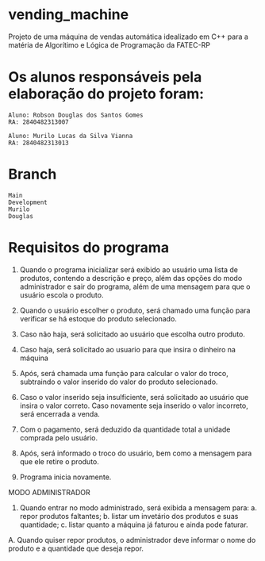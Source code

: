 # vending_machine

Projeto de uma máquina de vendas automática idealizado em C++ para a matéria de Algorítimo e Lógica de Programação da FATEC-RP

# Os alunos responsáveis pela elaboração do projeto foram:

    Aluno: Robson Douglas dos Santos Gomes
    RA: 2840482313007

    Aluno: Murilo Lucas da Silva Vianna
    RA: 2840482313013

# Branch

    Main
    Development
    Murilo
    Douglas

# Requisitos do programa

1. Quando o programa inicializar será exibido ao usuário uma lista de produtos, contendo a descrição e preço, além das opções do modo administrador e sair do programa, além de uma mensagem para que o usuário escola o produto.

2. Quando o usuário escolher o produto, será chamado uma função para verificar se há estoque do produto selecionado.

3. Caso não haja, será solicitado ao usuário que escolha outro produto.

4. Caso haja, será solicitado ao usuario para que insira o dinheiro na máquina

5. Após, será chamada uma função para calcular o valor do troco, subtraindo o valor inserido do valor do produto selecionado.

6. Caso o valor inserido seja insulficiente, será solicitado ao usuário que insira o valor correto. Caso novamente seja inserido o valor incorreto, será encerrada a venda.

7. Com o pagamento, será deduzido da quantidade total a unidade comprada pelo usuário.

8. Após, será informado o troco do usuário, bem como a mensagem para que ele retire o produto.

9. Programa inicia novamente.

MODO ADMINISTRADOR

1. Quando entrar no modo administrado, será exibida a mensagem para: a. repor produtos faltantes; b. listar um invetário dos produtos e suas quantidade; c. listar quanto a máquina já faturou e ainda pode faturar.


A. Quando quiser repor produtos, o administrador deve informar o nome do produto e a quantidade que deseja repor.